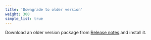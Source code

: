 ```yaml
---
title: 'Downgrade to older version'
weight: 300
simple_list: true
---
```


Download an older version package from [Release notes](/docs/releasenotes/) and install it.
